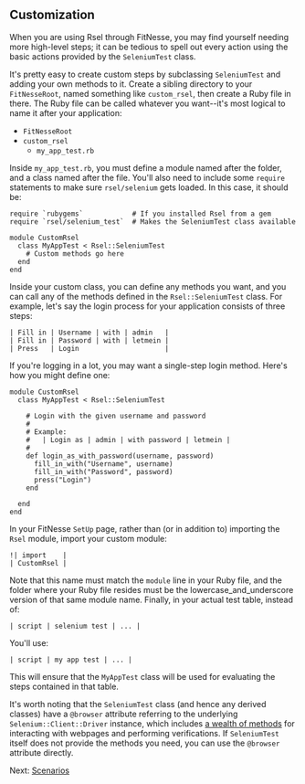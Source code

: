 Customization
-------------

When you are using Rsel through FitNesse, you may find yourself needing more
high-level steps; it can be tedious to spell out every action using the basic
actions provided by the `SeleniumTest` class.

It's pretty easy to create custom steps by subclassing `SeleniumTest` and
adding your own methods to it. Create a sibling directory to your
`FitNesseRoot`, named something like `custom_rsel`, then create a Ruby file in
there. The Ruby file can be called whatever you want--it's most logical to name
it after your application:

- `FitNesseRoot`
- `custom_rsel`
  - `my_app_test.rb`

Inside `my_app_test.rb`, you must define a module named after the folder, and a
class named after the file. You'll also need to include some `require` statements
to make sure `rsel/selenium` gets loaded. In this case, it should be:

    require `rubygems`            # If you installed Rsel from a gem
    require `rsel/selenium_test`  # Makes the SeleniumTest class available

    module CustomRsel
      class MyAppTest < Rsel::SeleniumTest
        # Custom methods go here
      end
    end

Inside your custom class, you can define any methods you want, and you can call
any of the methods defined in the `Rsel::SeleniumTest` class. For example,
let's say the login process for your application consists of three steps:

    | Fill in | Username | with | admin   |
    | Fill in | Password | with | letmein |
    | Press   | Login                     |

If you're logging in a lot, you may want a single-step login method. Here's how
you might define one:

    module CustomRsel
      class MyAppTest < Rsel::SeleniumTest

        # Login with the given username and password
        #
        # Example:
        #   | Login as | admin | with password | letmein |
        #
        def login_as_with_password(username, password)
          fill_in_with("Username", username)
          fill_in_with("Password", password)
          press("Login")
        end

      end
    end

In your FitNesse `SetUp` page, rather than (or in addition to) importing the `Rsel` module,
import your custom module:

    !| import    |
    | CustomRsel |

Note that this name must match the `module` line in your Ruby file, and the
folder where your Ruby file resides must be the lowercase_and_underscore
version of that same module name. Finally, in your actual test table, instead of:

    | script | selenium test | ... |

You'll use:

    | script | my app test | ... |

This will ensure that the `MyAppTest` class will be used for evaluating the
steps contained in that table.

It's worth noting that the `SeleniumTest` class (and hence any derived classes)
have a `@browser` attribute referring to the underlying `Selenium::Client::Driver`
instance, which includes
[a wealth of methods](http://rdoc.info/github/ph7/selenium-client/master/Selenium/Client/Driver)
for interacting with webpages and performing verifications. If `SeleniumTest`
itself does not provide the methods you need, you can use the `@browser`
attribute directly.

Next: [Scenarios](scenarios.md)

